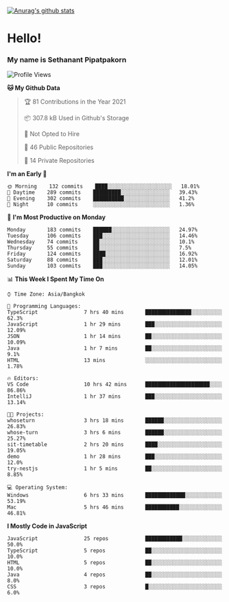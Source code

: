 [![Anurag's github stats](https://github-readme-stats.vercel.app/api?username=thetkpark&count_private=true&show_icons=true&theme=dracula)](https://github.com/anuraghazra/github-readme-stats)

# Hello!
### My name is Sethanant Pipatpakorn

<!--START_SECTION:waka-->
![Profile Views](http://img.shields.io/badge/Profile%20Views-52-blue)

**🐱 My Github Data** 

> 🏆 81 Contributions in the Year 2021
 > 
> 📦 307.8 kB Used in Github's Storage 
 > 
> 🚫 Not Opted to Hire
 > 
> 📜 46 Public Repositories 
 > 
> 🔑 14 Private Repositories  
 > 
**I'm an Early 🐤** 

```text
🌞 Morning    132 commits    ████░░░░░░░░░░░░░░░░░░░░░   18.01% 
🌆 Daytime    289 commits    █████████░░░░░░░░░░░░░░░░   39.43% 
🌃 Evening    302 commits    ██████████░░░░░░░░░░░░░░░   41.2% 
🌙 Night      10 commits     ░░░░░░░░░░░░░░░░░░░░░░░░░   1.36%

```
📅 **I'm Most Productive on Monday** 

```text
Monday       183 commits    ██████░░░░░░░░░░░░░░░░░░░   24.97% 
Tuesday      106 commits    ███░░░░░░░░░░░░░░░░░░░░░░   14.46% 
Wednesday    74 commits     ██░░░░░░░░░░░░░░░░░░░░░░░   10.1% 
Thursday     55 commits     ██░░░░░░░░░░░░░░░░░░░░░░░   7.5% 
Friday       124 commits    ████░░░░░░░░░░░░░░░░░░░░░   16.92% 
Saturday     88 commits     ███░░░░░░░░░░░░░░░░░░░░░░   12.01% 
Sunday       103 commits    ███░░░░░░░░░░░░░░░░░░░░░░   14.05%

```


📊 **This Week I Spent My Time On** 

```text
⌚︎ Time Zone: Asia/Bangkok

💬 Programming Languages: 
TypeScript               7 hrs 40 mins       ███████████████░░░░░░░░░░   62.3% 
JavaScript               1 hr 29 mins        ███░░░░░░░░░░░░░░░░░░░░░░   12.09% 
JSON                     1 hr 14 mins        ██░░░░░░░░░░░░░░░░░░░░░░░   10.09% 
Java                     1 hr 7 mins         ██░░░░░░░░░░░░░░░░░░░░░░░   9.1% 
HTML                     13 mins             ░░░░░░░░░░░░░░░░░░░░░░░░░   1.78%

🔥 Editors: 
VS Code                  10 hrs 42 mins      █████████████████████░░░░   86.86% 
IntelliJ                 1 hr 37 mins        ███░░░░░░░░░░░░░░░░░░░░░░   13.14%

🐱‍💻 Projects: 
whoseturn                3 hrs 18 mins       ██████░░░░░░░░░░░░░░░░░░░   26.83% 
whose-turn               3 hrs 6 mins        ██████░░░░░░░░░░░░░░░░░░░   25.27% 
sit-timetable            2 hrs 20 mins       ████░░░░░░░░░░░░░░░░░░░░░   19.05% 
demo                     1 hr 28 mins        ███░░░░░░░░░░░░░░░░░░░░░░   12.0% 
try-nestjs               1 hr 5 mins         ██░░░░░░░░░░░░░░░░░░░░░░░   8.85%

💻 Operating System: 
Windows                  6 hrs 33 mins       █████████████░░░░░░░░░░░░   53.19% 
Mac                      5 hrs 46 mins       ███████████░░░░░░░░░░░░░░   46.81%

```

**I Mostly Code in JavaScript** 

```text
JavaScript               25 repos            ████████████░░░░░░░░░░░░░   50.0% 
TypeScript               5 repos             ██░░░░░░░░░░░░░░░░░░░░░░░   10.0% 
HTML                     5 repos             ██░░░░░░░░░░░░░░░░░░░░░░░   10.0% 
Java                     4 repos             ██░░░░░░░░░░░░░░░░░░░░░░░   8.0% 
CSS                      3 repos             █░░░░░░░░░░░░░░░░░░░░░░░░   6.0%

```



<!--END_SECTION:waka-->

